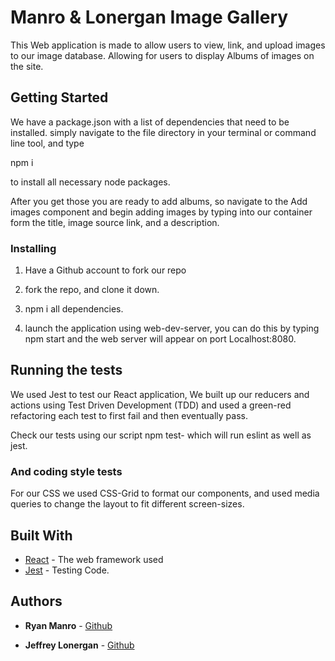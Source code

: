# Manro & Lonergan Image Gallery

This Web application is made to allow users to view, link, and upload images to our image database. Allowing for users to display Albums of images on the site.

## Getting Started

We have a package.json with a list of dependencies that need to be installed.
simply navigate to the file directory in your terminal or command line tool, and type 

npm i 

to install all necessary node packages.

After you get those you are ready to add albums, so navigate to the Add images component and begin adding images by typing into our container form the title, image source link, and a description. 

### Installing

1. Have a Github account to fork our repo

2. fork the repo, and clone it down.

3. npm i all dependencies.

4. launch the application using web-dev-server, you can do this by typing npm start and the web server will appear on port Localhost:8080.



## Running the tests

We used Jest to test our React application, We built up our reducers and actions using Test Driven Development (TDD) and used a green-red refactoring each test to first fail and then eventually pass.

Check our tests using our script npm test- which will run eslint as well as jest.


### And coding style tests

For our CSS we used CSS-Grid to format our components, and used media queries to change the layout to fit different screen-sizes.


## Built With

* [React](https://reactjs.org/) - The web framework used
* [Jest](https://facebook.github.io/jest/) - Testing Code.

## Authors

* **Ryan Manro** - [Github](https://github.com/rmanro)

* **Jeffrey Lonergan** - [Github](https://github.com/J3ffcon1)




